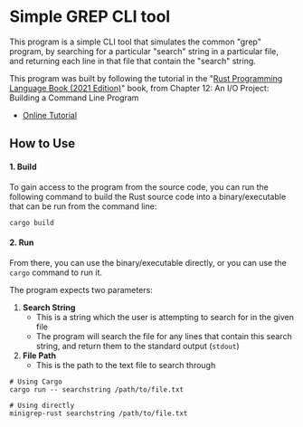 # Simple GREP CLI tool

This program is a simple CLI tool that simulates the common "grep" program, by searching for a particular "search" string in a particular file, and returning each line in that file that contain the "search" string.

This program was built by following the tutorial in the "[Rust Programming Language Book (2021 Edition)](https://nostarch.com/rust-programming-language-2nd-edition)" book, from Chapter 12: An I/O Project: Building a Command Line Program

- [Online Tutorial](https://doc.rust-lang.org/stable/book/ch12-00-an-io-project.html)

## How to Use

#### 1. Build

To gain access to the program from the source code, you can run the following command to build the Rust source code into a binary/executable that can be run from the command line:

```
cargo build
```

#### 2. Run

From there, you can use the binary/executable directly, or you can use the `cargo` command to run it.

The program expects two parameters:

1. **Search String**
   - This is a string which the user is attempting to search for in the given file
   - The program will search the file for any lines that contain this search string, and return them to the standard output (`stdout`)
2. **File Path**
   - This is the path to the text file to search through

```
# Using Cargo
cargo run -- searchstring /path/to/file.txt

# Using directly
minigrep-rust searchstring /path/to/file.txt
```
